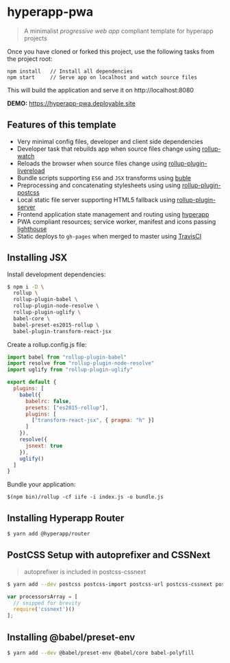 # hyperapp-pwa
> A minimalist _progressive web app_ compliant template for hyperapp projects

Once you have cloned or forked this project, use the following tasks from the project root:

```
npm install   // Install all dependencies
npm start     // Serve app on localhost and watch source files
```

This will build the application and serve it on http://localhost:8080

**DEMO:** https://hyperapp-pwa.deployable.site

## Features of this template

- Very minimal config files, developer and client side dependencies
- Developer task that rebuilds app when source files change using [rollup-watch](https://www.npmjs.com/package/rollup-watch)
- Reloads the browser when source files change using [rollup-plugin-livereload](https://www.npmjs.com/package/rollup-plugin-livereload)
- Bundle scripts supporting `ES6` and `JSX` transforms using [buble](https://www.npmjs.com/package/buble)
- Preprocessing and concatenating stylesheets using using [rollup-plugin-postcss](https://www.npmjs.com/package/rollup-plugin-postcss)
- Local static file server supporting HTML5 fallback using [rollup-plugin-server](https://www.npmjs.com/package/rollup-plugin-server)
- Frontend application state management and routing using [hyperapp](https://www.npmjs.com/package/hyperapp)
- PWA compliant resources; service worker, manifest and icons passing [lighthouse](https://github.com/GoogleChrome/lighthouse)
- Static deploys to `gh-pages` when merged to master using [TravisCI](https://travis-ci.org/)


## Installing JSX


Install development dependencies:

```bash
$ npm i -D \
  rollup \
  rollup-plugin-babel \
  rollup-plugin-node-resolve \
  rollup-plugin-uglify \
  babel-core \
  babel-preset-es2015-rollup \
  babel-plugin-transform-react-jsx
```

Create a rollup.config.js file:

```javascript
import babel from "rollup-plugin-babel"
import resolve from "rollup-plugin-node-resolve"
import uglify from "rollup-plugin-uglify"

export default {
  plugins: [
    babel({
      babelrc: false,
      presets: ["es2015-rollup"],
      plugins: [
        ["transform-react-jsx", { pragma: "h" }]
      ]
    }),
    resolve({
      jsnext: true
    }),
    uglify()
  ]
}
```

Bundle your application:

```
$(npm bin)/rollup -cf iife -i index.js -o bundle.js
```

## Installing Hyperapp Router

```bash
$ yarn add @hyperapp/router
```

## PostCSS Setup with autoprefixer and CSSNext

> autoprefixer is included in postcss-cssnext

```bash
$ yarn add --dev postcss postcss-import postcss-url postcss-cssnext postcss-browser-reporter postcss-reporter cssnano
```
```javascript
var processorsArray = [
  // snipped for brevity
  require('cssnext')()
];
```

## Installing @babel/preset-env

```bash
$ yarn add --dev @babel/preset-env @babel/core babel-polyfill
```